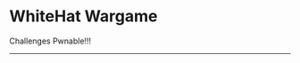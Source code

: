 # WhiteHat Wargame 

Challenges Pwnable!!!

-----------------------------------------------------------
